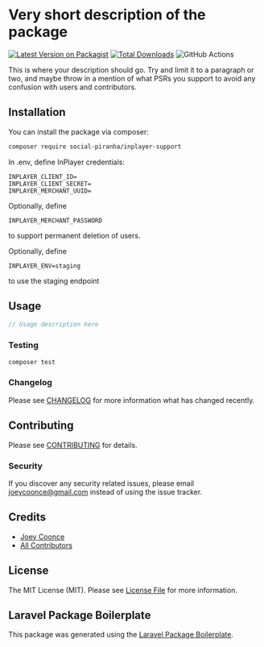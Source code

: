 # Very short description of the package

[![Latest Version on Packagist](https://img.shields.io/packagist/v/social-piranha/inplayer-support.svg?style=flat-square)](https://packagist.org/packages/social-piranha/inplayer-support)
[![Total Downloads](https://img.shields.io/packagist/dt/social-piranha/inplayer-support.svg?style=flat-square)](https://packagist.org/packages/social-piranha/inplayer-support)
![GitHub Actions](https://github.com/joeycoonce/inplayer-support/actions/workflows/main.yml/badge.svg)

This is where your description should go. Try and limit it to a paragraph or two, and maybe throw in a mention of what PSRs you support to avoid any confusion with users and contributors.

## Installation

You can install the package via composer:

```bash
composer require social-piranha/inplayer-support
```

In .env, define InPlayer credentials:

```env
INPLAYER_CLIENT_ID=
INPLAYER_CLIENT_SECRET=
INPLAYER_MERCHANT_UUID=
```

Optionally, define

```env
INPLAYER_MERCHANT_PASSWORD
```

to support permanent deletion of users.

Optionally, define

```env
INPLAYER_ENV=staging
```

to use the staging endpoint

## Usage

```php
// Usage description here
```

### Testing

```bash
composer test
```

### Changelog

Please see [CHANGELOG](CHANGELOG.md) for more information what has changed recently.

## Contributing

Please see [CONTRIBUTING](CONTRIBUTING.md) for details.

### Security

If you discover any security related issues, please email joeycoonce@gmail.com instead of using the issue tracker.

## Credits

-   [Joey Coonce](https://github.com/joeycoonce)
-   [All Contributors](../../contributors)

## License

The MIT License (MIT). Please see [License File](LICENSE.md) for more information.

## Laravel Package Boilerplate

This package was generated using the [Laravel Package Boilerplate](https://laravelpackageboilerplate.com).
